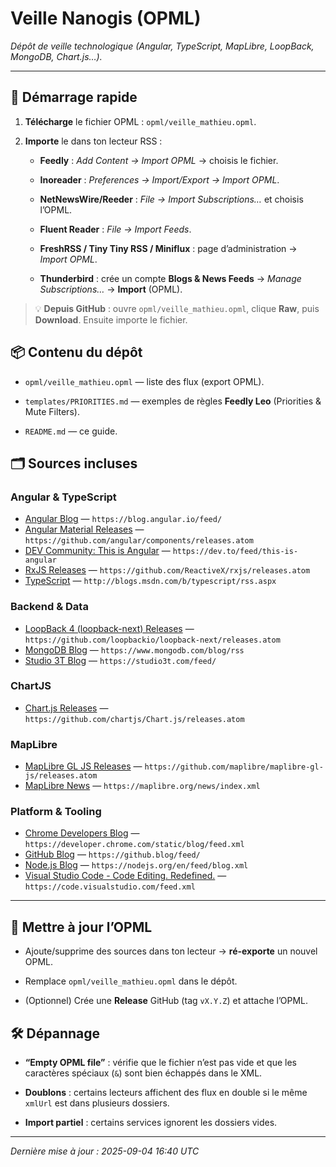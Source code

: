 # Veille Nanogis (OPML)

*Dépôt de veille technologique (Angular, TypeScript, MapLibre, LoopBack, MongoDB, Chart.js…).*


---

## 🚀 Démarrage rapide

1. **Télécharge** le fichier OPML : `opml/veille_mathieu.opml`.

2. **Importe** le dans ton lecteur RSS :

   - **Feedly** : *Add Content → Import OPML* → choisis le fichier.

   - **Inoreader** : *Preferences → Import/Export → Import OPML*.

   - **NetNewsWire/Reeder** : *File → Import Subscriptions…* et choisis l’OPML.

   - **Fluent Reader** : *File → Import Feeds*.

   - **FreshRSS / Tiny Tiny RSS / Miniflux** : page d’administration → *Import OPML*.

   - **Thunderbird** : crée un compte **Blogs & News Feeds** → *Manage Subscriptions…* → **Import** (OPML).


> 💡 **Depuis GitHub** : ouvre `opml/veille_mathieu.opml`, clique **Raw**, puis **Download**. Ensuite importe le fichier.


## 📦 Contenu du dépôt

- `opml/veille_mathieu.opml` — liste des flux (export OPML).

- `templates/PRIORITIES.md` — exemples de règles **Feedly Leo** (Priorities & Mute Filters).

- `README.md` — ce guide.


## 🗂️ Sources incluses


### Angular & TypeScript

- [Angular Blog](https://blog.angular.dev?source=rss----447683c3d9a3---4) — `https://blog.angular.io/feed/`
- [Angular Material Releases](https://github.com/angular/components/releases) — `https://github.com/angular/components/releases.atom`
- [DEV Community: This is Angular](https://dev.to/this-is-angular) — `https://dev.to/feed/this-is-angular`
- [RxJS Releases](https://github.com/ReactiveX/rxjs/releases) — `https://github.com/ReactiveX/rxjs/releases.atom`
- [TypeScript](https://devblogs.microsoft.com/typescript/) — `http://blogs.msdn.com/b/typescript/rss.aspx`

### Backend & Data

- [LoopBack 4 (loopback-next) Releases](https://github.com/loopbackio/loopback-next/releases) — `https://github.com/loopbackio/loopback-next/releases.atom`
- [MongoDB Blog](https://www.mongodb.com/blog) — `https://www.mongodb.com/blog/rss`
- [Studio 3T Blog](https://studio3t.com/) — `https://studio3t.com/feed/`

### ChartJS

- [Chart.js Releases](https://github.com/chartjs/Chart.js/releases) — `https://github.com/chartjs/Chart.js/releases.atom`

### MapLibre

- [MapLibre GL JS Releases](https://github.com/maplibre/maplibre-gl-js/releases) — `https://github.com/maplibre/maplibre-gl-js/releases.atom`
- [MapLibre News](https://maplibre.org/) — `https://maplibre.org/news/index.xml`

### Platform & Tooling

- [Chrome Developers Blog](https://developer.chrome.com/blog/) — `https://developer.chrome.com/static/blog/feed.xml`
- [GitHub Blog](https://github.blog/) — `https://github.blog/feed/`
- [Node.js Blog](https://nodejs.org/en) — `https://nodejs.org/en/feed/blog.xml`
- [Visual Studio Code - Code Editing. Redefined.](https://code.visualstudio.com/) — `https://code.visualstudio.com/feed.xml`

---

## 🔄 Mettre à jour l’OPML

- Ajoute/supprime des sources dans ton lecteur → **ré-exporte** un nouvel OPML.

- Remplace `opml/veille_mathieu.opml` dans le dépôt.

- (Optionnel) Crée une **Release** GitHub (tag `vX.Y.Z`) et attache l’OPML.


## 🛠️ Dépannage

- **“Empty OPML file”** : vérifie que le fichier n’est pas vide et que les caractères spéciaux (`&`) sont bien échappés dans le XML.

- **Doublons** : certains lecteurs affichent des flux en double si le même `xmlUrl` est dans plusieurs dossiers.

- **Import partiel** : certains services ignorent les dossiers vides.


---

*Dernière mise à jour : 2025-09-04 16:40 UTC*
